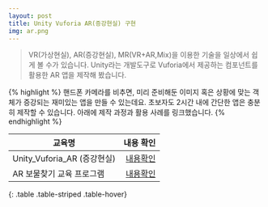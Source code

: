 ```yaml
---
layout: post
title: Unity Vuforia AR(증강현실) 구현
img: ar.png
---
```


<blockquote>
VR(가상현실), AR(증강현실), MR(VR+AR,Mix)을 이용한 기술을 일상에서 쉽게 볼 수가 있습니다.
Unity라는 개발도구로 Vuforia에서 제공하는 컴포넌트를 활용한 AR 앱을 제작해 봤습니다.
</blockquote>

{% highlight %}
핸드폰 카메라를 비추면, 미리 준비해둔 이미지 혹은 상황에 맞는 객체가 증강되는 재미있는 앱을 만들 수 있는데요.
초보자도 2시간 내에 간단한 앱은 충분히 제작할 수 있습니다.
아래에 제작 과정과 활용 사례를 링크했습니다.
{% endhighlight %}

|  교육명  |    내용 확인 |
|----------|------------:|
| Unity_Vuforia_AR (증강현실) | <a href="http://sjmw1030.blog.me/221081366853"> 내용확인 </a> |
| AR 보물찾기 교육 프로그램 | <a href="http://sjmw1030.blog.me/221211145674"> 내용확인 </a> |
{: .table .table-striped .table-hover}

